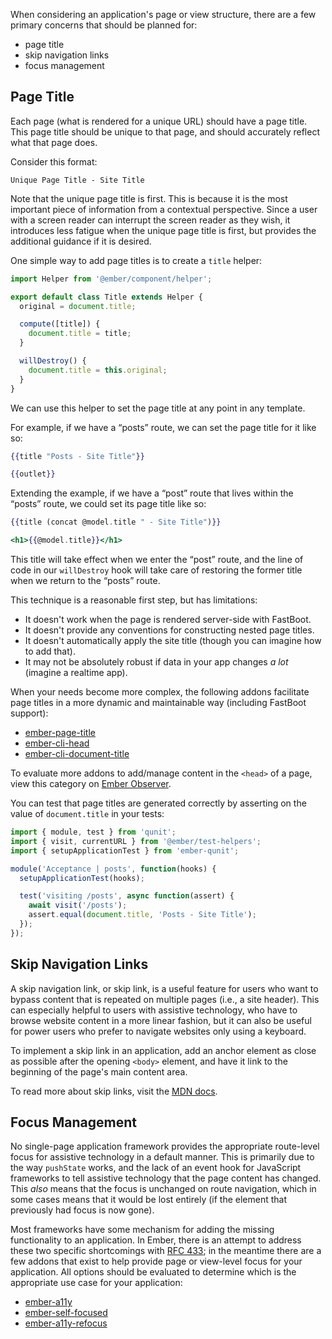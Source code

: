 When considering an application's page or view structure, there are a few primary concerns that should be planned for: 

- page title
- skip navigation links
- focus management


## Page Title

Each page (what is rendered for a unique URL) should have a page title. This page title should be unique to that page, and should accurately reflect what that page does. 

Consider this format: 

`Unique Page Title - Site Title`

Note that the unique page title is first. This is because it is the most important piece of information from a contextual perspective. Since a user with a screen reader can interrupt the screen reader as they wish, it introduces less fatigue when the unique page title is first, but provides the additional guidance if it is desired. 

One simple way to add page titles is to create a `title` helper:

```javascript {data-filename=app/helpers/title.js}
import Helper from '@ember/component/helper';

export default class Title extends Helper {
  original = document.title;

  compute([title]) {
    document.title = title;
  }

  willDestroy() {
    document.title = this.original;
  }
}
```

We can use this helper to set the page title at any point in any template.

For example, if we have a “posts” route, we can set the page title for it like so:


```handlebars {data-filename=app/routes/posts.hbs}
{{title "Posts - Site Title"}}

{{outlet}}
```

Extending the example, if we have a “post” route that lives within the “posts” route, we could set its page title like so:

```handlebars {data-filename=app/routes/posts/post.hbs}
{{title (concat @model.title " - Site Title")}}

<h1>{{@model.title}}</h1>
```

This title will take effect when we enter the “post” route, and the line of code in our `willDestroy` hook will take care of restoring the former title when we return to the “posts” route.

This technique is a reasonable first step, but has limitations:

- It doesn't work when the page is rendered server-side with FastBoot.
- It doesn't provide any conventions for constructing nested page titles.
- It doesn't automatically apply the site title (though you can imagine how to add that).
- It may not be absolutely robust if data in your app changes *a lot* (imagine a realtime app).

When your needs become more complex, the following addons facilitate page titles in a more dynamic and maintainable way (including FastBoot support):

- [ember-page-title](https://github.com/adopted-ember-addons/ember-page-title)
- [ember-cli-head](https://github.com/ronco/ember-cli-head)
- [ember-cli-document-title](https://github.com/kimroen/ember-cli-document-title)

To evaluate more addons to add/manage content in the `<head>` of a page, view this category on [Ember Observer](https://emberobserver.com/categories/header-content).

You can test that page titles are generated correctly by asserting on the value of `document.title` in your tests:

```javascript {data-filename=tests/acceptance/posts-test.js}
import { module, test } from 'qunit';
import { visit, currentURL } from '@ember/test-helpers';
import { setupApplicationTest } from 'ember-qunit';

module('Acceptance | posts', function(hooks) {
  setupApplicationTest(hooks);

  test('visiting /posts', async function(assert) {
    await visit('/posts');
    assert.equal(document.title, 'Posts - Site Title');
  });
});
```

## Skip Navigation Links

A skip navigation link, or skip link, is a useful feature for users who want to bypass content that is repeated on multiple pages (i.e., a site header). This can especially helpful to users with assistive technology, who have to browse website content in a more linear fashion, but it can also be useful for power users who prefer to navigate websites only using a keyboard. 

To implement a skip link in an application, add an anchor element as close as possible after the opening `<body>` element, and have it link to the beginning of the page's main content area. 

To read more about skip links, visit the [MDN docs](https://developer.mozilla.org/en-US/docs/Learn/Accessibility/HTML#Skip_links).


## Focus Management

No single-page application framework provides the appropriate route-level focus for assistive technology in a default manner. This is primarily due to the way `pushState` works, and the lack of an event hook for JavaScript frameworks to tell assistive technology that the page content has changed. This *also* means that the focus is unchanged on route navigation, which in some cases means that it would be lost entirely (if the element that previously had focus is now gone). 

Most frameworks have some mechanism for adding the missing functionality to an application. In Ember, there is an attempt to address these two specific shortcomings with [RFC 433](https://github.com/emberjs/rfcs/pull/433); in the meantime there are a few addons that exist to help provide page or view-level focus for your application. All options should be evaluated to determine which is the appropriate use case for your application:

- [ember-a11y](https://github.com/ember-a11y/ember-a11y) 
- [ember-self-focused](https://github.com/linkedin/self-focused/tree/master/packages/ember-self-focused) 
- [ember-a11y-refocus](https://github.com/MelSumner/ember-a11y-refocus)

